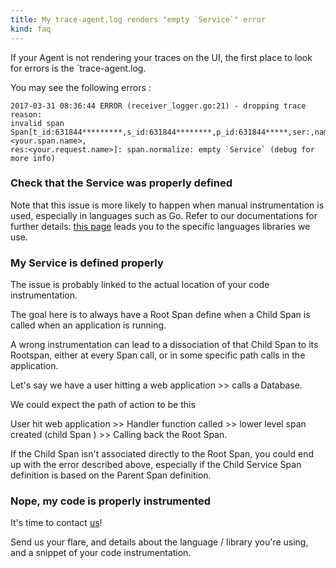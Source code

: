 ```yaml
---
title: My trace-agent.log renders "empty `Service`" error
kind: faq
---
```


If your Agent is not rendering your traces on the UI, the first place to look for errors is the `trace-agent.log.

You may see the following errors :

```
2017-03-31 08:36:44 ERROR (receiver_logger.go:21) - dropping trace reason: 
invalid span Span[t_id:631844*********,s_id:631844********,p_id:631844*****,ser:,name:<your.span.name>,
res:<your.request.name>]: span.normalize: empty `Service` (debug for more info)
```

### Check that the Service was properly defined

Note that this issue is more likely to happen when manual instrumentation is used, especially in languages such as Go. Refer to our documentations for further details: [this page](/tracing/languages) leads you to the specific languages libraries we use.

### My Service is defined properly

The issue is probably linked to the actual location of your code instrumentation.

The goal here is to always have a Root Span define when a Child Span is called when an application is running.

A wrong instrumentation can lead to a dissociation of that Child Span to its Rootspan, either at every Span call, or in some specific path calls in the application.

Let's say we have a user hitting a web application >> calls a Database.

We could expect the path of action to be this

User hit web application >> Handler function called >> lower level span created (child Span ) >> Calling back the Root Span.

If the Child Span isn't associated directly to the Root Span, you could end up with the error described above, especially if the Child Service Span definition is based on the Parent Span definition.

### Nope, my code is properly instrumented

It's time to contact [us](/help)!

Send us your flare, and details about the language / library you're using, and a snippet of your code instrumentation.

